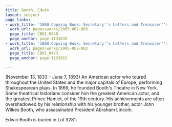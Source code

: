 ```yaml
---
title: Booth, Edwin
layout: subject
page_links:
- work_title: '1860 Copying Book: Secretary''s Letters and Treasurer''s Letters, 2005.062.003  '
  work_url: pages/works/2005-062-003
  page_title: CB01_0348
  page_anchor: page-1133839
- work_title: '1860 Copying Book: Secretary''s Letters and Treasurer''s Letters, 2005.062.003  '
  work_url: pages/works/2005-062-003
  page_title: CB01_0423
  page_anchor: page-1133915

---
```

<p>(November 13, 1833 – June 7, 1893) An American actor who toured throughout the United States and the major capitals of Europe, performing Shakespearean plays. In 1869, he founded Booth's Theatre in New York. Some theatrical historians consider him the greatest American actor, and the greatest Prince Hamlet, of the 19th century. His achievements are often overshadowed by his relationship with his younger brother, actor John Wilkes Booth, who assassinated President Abraham Lincoln.</p>

<p>Edwin Booth is buried in Lot 3281.</p>